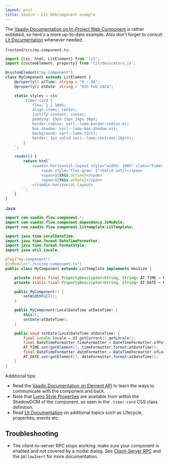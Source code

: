 ```yaml
---
layout: post
title: Vaadin - Lit WebComponent example
---
```


The [Vaadin Documentation on In-Project Web Component](https://vaadin.com/docs/latest/create-ui/web-components/an-in-project-web-component)
is rather outdated, so here's a more up-to-date example. Also don't forget to consult [Lit Documentation](https://lit.dev/docs/)
whenever needed.

`frontend/src/my-component.ts`:
```typescript
import {css, html, LitElement} from 'lit';
import {customElement, property} from 'lit/decorators.js';

@customElement("my-component")
class MyComponent extends LitElement {
	@property() atTime: string = "0 : 00";
	@property() atDate: string = "8th Feb 2024";

	static styles = css`
		.timer-card {
			flex: 1 1 100%;
			align-items: center;
			justify-content: center;
			padding: 15px 15px 14px 16px;
			border-radius: var(--lumo-border-radius-m);
			box-shadow: var(--lumo-box-shadow-xs);
			background: var(--lumo-tint);
			border: 1px solid var(--lumo-contrast-10pct);
		}
	`;

	render() {
		return html`
			<vaadin-horizontal-layout style="width: 100%" class="timer-card" theme="spacing">
				<span style="flex-grow: 1">Valid until</span>
				<span>${this.atTime}</span>
				<span>${this.atDate}</span>
			</vaadin-horizontal-layout>
		`;
	}
}
```

Java:
```java
import com.vaadin.flow.component.*;
import com.vaadin.flow.component.dependency.JsModule;
import com.vaadin.flow.component.littemplate.LitTemplate;

import java.time.LocalDateTime;
import java.time.format.DateTimeFormatter;
import java.time.format.FormatStyle;
import java.util.Locale;

@Tag("my-component")
@JsModule("./src/my-component.ts")
public class MyComponent extends LitTemplate implements HasSize {

	private static final PropertyDescriptor<String, String> AT_TIME = PropertyDescriptors.propertyWithDefault("atTime", "0 : 00");
	private static final PropertyDescriptor<String, String> AT_DATE = PropertyDescriptors.propertyWithDefault("atDate", "");

	public MyComponent() {
		setWidthFull();
	}

	public MyComponent(LocalDateTime atDateTime) {
		this();
		setDate(atDateTime);
	}

	public void setDate(LocalDateTime atDateTime) {
		final Locale locale = UI.getCurrent().getLocale();
		final DateTimeFormatter timeFormatter = DateTimeFormatter.ofPattern("H : mm", locale);
		AT_TIME.set(getElement(), timeFormatter.format(atDateTime));
		final DateTimeFormatter dateFormatter = DateTimeFormatter.ofLocalizedDate(FormatStyle.MEDIUM).withLocale(locale);
		AT_DATE.set(getElement(), dateFormatter.format(atDateTime));
	}
}
```

Additional tips:

* Read the [Vaadin Documentation on Element API](https://vaadin.com/docs/latest/create-ui/element-api) to learn the ways to communicate with the component and back.
* Note that [Lumo Style Properties](https://vaadin.com/docs/latest/styling/lumo/lumo-style-properties) are available from within the ShadowDOM
  of the component, as seen in the `.timer-card` CSS class definition.
* Read [Lit Documentation](https://lit.dev/docs/) on additional topics such as Lifecycle, properties, events etc.

## Troubleshooting

* The client-to-server RPC stops working: make sure your component is enabled and not covered by a modal dialog. See [Client-Server RPC](https://vaadin.com/docs/latest/create-ui/element-api/client-server-rpc)
  and the `@AllowInert` for more documentation.
